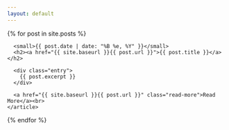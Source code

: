 ```yaml
---
layout: default
---
```


<div class="posts">
  {% for post in site.posts %}
    <article class="post">

      <small>{{ post.date | date: "%B %e, %Y" }}</small>
      <h2><a href="{{ site.baseurl }}{{ post.url }}">{{ post.title }}</a></h2>

      <div class="entry">
        {{ post.excerpt }}
      </div>

      <a href="{{ site.baseurl }}{{ post.url }}" class="read-more">Read More</a><br>
    </article>
  {% endfor %}
</div>